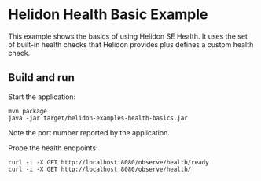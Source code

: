 # Helidon Health Basic Example

This example shows the basics of using Helidon SE Health. It uses the
set of built-in health checks that Helidon provides plus defines a
custom health check.

## Build and run

Start the application:

```shell
mvn package
java -jar target/helidon-examples-health-basics.jar
```

Note the port number reported by the application.

Probe the health endpoints:

```shell
curl -i -X GET http://localhost:8080/observe/health/ready
curl -i -X GET http://localhost:8080/observe/health/
```
